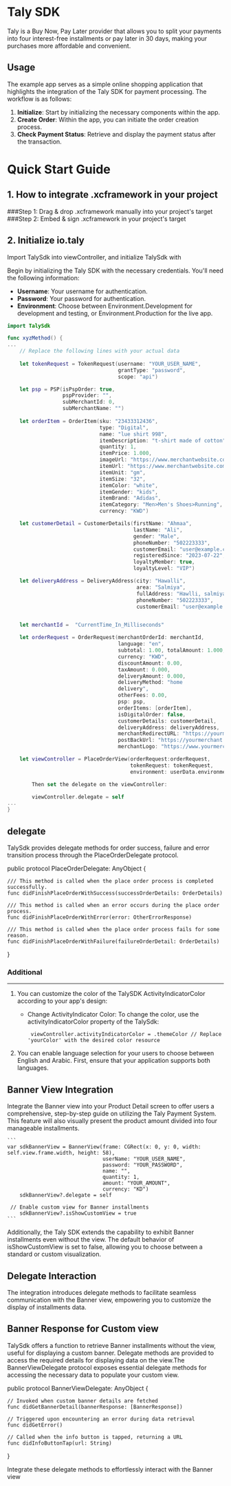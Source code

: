 # Taly SDK

Taly is a Buy Now, Pay Later provider that allows you to split your payments into four interest-free installments or pay later in 30 days, making your purchases more affordable and convenient.


## Usage

The example app serves as a simple online shopping application that highlights the integration of the Taly SDK for payment processing. The workflow is as follows:

1. **Initialize**: Start by initializing the necessary components within the app.
2. **Create Order**: Within the app, you can initiate the order creation process.
3. **Check Payment Status**: Retrieve and display the payment status after the transaction.


# Quick Start Guide

## 1. How to integrate .xcframework in your project

###Step 1: Drag & drop .xcframework manually into your project's target
###Step 2: Embed & sign .xcframework in your project's target


## 2. Initialize io.taly
Import TalySdk into viewController, and initialize TalySdk with

   Begin by initializing the Taly SDK with the necessary credentials. You'll need the following information:

   * **Username**: Your username for authentication.
   * **Password**: Your password for authentication.
   * **Environment**: Choose between Environment.Development for development and testing, or Environment.Production for the live app. 

```swift
import TalySdk

func xyzMethod() {
...
    // Replace the following lines with your actual data
    
    let tokenRequest = TokenRequest(username: "YOUR_USER_NAME",                                 password: "YOUR_PASSWORD", 
                                    grantType: "password", 
                                    scope: "api")

    let psp = PSP(isPspOrder: true, 
                  pspProvider: "",
                  subMerchantId: 0,
                  subMerchantName: "")
                  
    let orderItem = OrderItem(sku: "23433312436",
                              type: "Digital",
                              name: "lue shirt 998",
                              itemDescription: "t-shirt made of cotton",
                              quantity: 1,
                              itemPrice: 1.000,
                              imageUrl: "https://www.merchantwebsite.com/item1image.jpg",
                              itemUrl: "https://www.merchantwebsite.com/item1.html",
                              itemUnit: "gm",
                              itemSize: "32",
                              itemColor: "white",
                              itemGender: "kids",
                              itemBrand: "Adidas",
                              itemCategory: "Men>Men's Shoes>Running",
                              currency: "KWD")

    let customerDetail = CustomerDetails(firstName: "Ahmaa",
                                         lastName: "Ali",
                                         gender: "Male",
                                         phoneNumber: "502223333",
                                         customerEmail: "user@example.com",
                                         registeredSince: "2023-07-22",
                                         loyaltyMember: true,
                                         loyaltyLevel: "VIP")

    let deliveryAddress = DeliveryAddress(city: "Hawalli",
                                          area: "Salmiya",
                                          fullAddress: "Hawlli, salmiya, block 5, building 5, floor 2, flat 6",
                                          phoneNumber: "502223333",
                                          customerEmail: "user@example.com")


    let merchantId =  "CurrentTime_In_Milliseconds"

    let orderRequest = OrderRequest(merchantOrderId: merchantId,
                                    language: "en",
                                    subtotal: 1.00, totalAmount: 1.000,
                                    currency: "KWD",
                                    discountAmount: 0.00,
                                    taxAmount: 0.000,
                                    deliveryAmount: 0.000,
                                    deliveryMethod: "home
                                    delivery",
                                    otherFees: 0.00, 
                                    psp: psp,
                                    orderItems: [orderItem],
                                    isDigitalOrder: false,
                                    customerDetails: customerDetail,
                                    deliveryAddress: deliveryAddress,
                                    merchantRedirectURL: "https://yourmerchant.com/checkout/",
                                    postBackUrl: "https://yourmerchant.com/yourWebwebhookEndpoint/",
                                    merchantLogo: "https://www.yourmerchant.com/media/merchantLogo.png")

    let viewController = PlaceOrderView(orderRequest:orderRequest,
                                        tokenRequest: tokenRequest,
                                        environment: userData.environment == "Development" ? URLHost.dev : URLHost.production)

        Then set the delegate on the viewController:

        viewController.delegate = self
...
}
```

## delegate

TalySdk provides delegate methods for order success, failure and error transition process through the PlaceOrderDelegate protocol.

public protocol PlaceOrderDelegate: AnyObject {

    /// This method is called when the place order process is completed successfully.
    func didFinishPlaceOrderWithSuccess(successOrderDetails: OrderDetails)
    
    /// This method is called when an error occurs during the place order process.
    func didFinishPlaceOrderWithError(error: OtherErrorResponse)

    /// This method is called when the place order process fails for some reason.
    func didFinishPlaceOrderWithFailure(failureOrderDetail: OrderDetails)
}


### Additional
---

1. You can customize the color of the TalySDK ActivityIndicatorColor according to your app's design:

   * Change ActivityIndicator Color: To change the color, use the activityIndicatorColor property of the TalySdk:

       ```
        viewController.activityIndicatorColor = .themeColor // Replace 'yourColor' with the desired color resource
       ```
2. You can enable language selection for your users to choose between English and Arabic. First, ensure that your application supports both languages.


## Banner View Integration

Integrate the Banner view into your Product Detail screen to offer users a comprehensive, step-by-step guide on utilizing the Taly Payment System. This feature will also visually present the product amount divided into four manageable installments.

    ```
    var sdkBannerView = BannerView(frame: CGRect(x: 0, y: 0, width: self.view.frame.width, height: 58),
                                   userName: "YOUR_USER_NAME",
                                   password: "YOUR_PASSWORD",
                                   name: "",
                                   quantity: 1,
                                   amount: "YOUR_AMOUNT",
                                   currency: "KD")
        sdkBannerView?.delegate = self
        
     // Enable custom view for Banner installments
        sdkBannerView?.isShowCustomView = true   
    ```   
        
Additionally, the Taly SDK extends the capability to exhibit Banner installments even without the view. The default behavior of isShowCustomView is set to false, allowing you to choose between a standard or custom visualization.


             
## Delegate Interaction

The integration introduces delegate methods to facilitate seamless communication with the Banner view, empowering you to customize the display of installments data.
 

## Banner Response for Custom view

TalySdk offers a function to retrieve Banner installments without the view, useful for displaying a custom banner. Delegate methods are provided to access the required details for displaying data on the view.The BannerViewDelegate protocol exposes essential delegate methods for accessing the necessary data to populate your custom view.


public protocol BannerViewDelegate: AnyObject {

    // Invoked when custom banner details are fetched
    func didGetBannerDetail(bannerResponse: [BannerResponse])
    
    // Triggered upon encountering an error during data retrieval
    func didGetError()
    
    // Called when the info button is tapped, returning a URL
    func didInfoButtonTap(url: String)
}

Integrate these delegate methods to effortlessly interact with the Banner view

